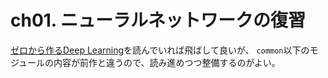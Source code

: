 ch01. ニューラルネットワークの復習
=====

[ゼロから作るDeep Learning](https://www.oreilly.co.jp/books/9784873117584/)を読んでいれば飛ばして良いが、
``common``以下のモジュールの内容が前作と違うので、読み進めつつ整備するのがよい。


